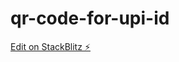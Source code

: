 # qr-code-for-upi-id

[Edit on StackBlitz ⚡️](https://stackblitz.com/edit/stackblitz-starters-5jfnth)